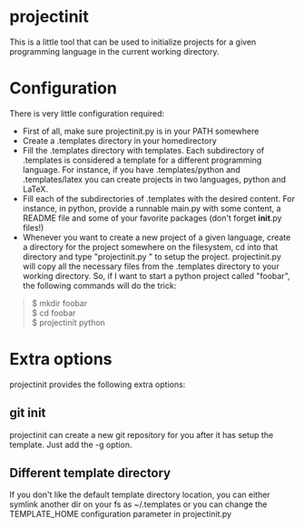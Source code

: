 projectinit
===========

This is a little tool that can be used to initialize projects for a given programming language in the current working directory.

Configuration
=============

There is very little configuration required:

- First of all, make sure projectinit.py is in your PATH somewhere
- Create a .templates directory in your homedirectory
- Fill the .templates directory with templates. Each subdirectory of .templates is considered a template for a different programming language. For instance, if you have .templates/python and .templates/latex you can create projects in two languages, python and LaTeX. 
- Fill each of the subdirectories of .templates with the desired content. For instance, in python, provide a runnable main.py with some content, a README file and some of your favorite packages (don't forget __init__.py files!)
- Whenever you want to create a new project of a given language, create a directory for the project somewhere on the filesystem, cd into that directory and type "projectinit.py <language>" to setup the project. projectinit.py will copy all the necessary files from the .templates directory to your working directory. So, if I want to start a python project called "foobar", the following commands will do the trick:

> $ mkdir foobar  
> $ cd foobar  
> $ projectinit python  

Extra options
=============
projectinit provides the following extra options:

git init
--------

projectinit can create a new git repository for you after it has setup the template. Just add the -g option.

Different template directory
----------------------------

If you don't like the default template directory location, you can either symlink another dir on your fs as ~/.templates or you can change the TEMPLATE_HOME configuration parameter in projectinit.py

